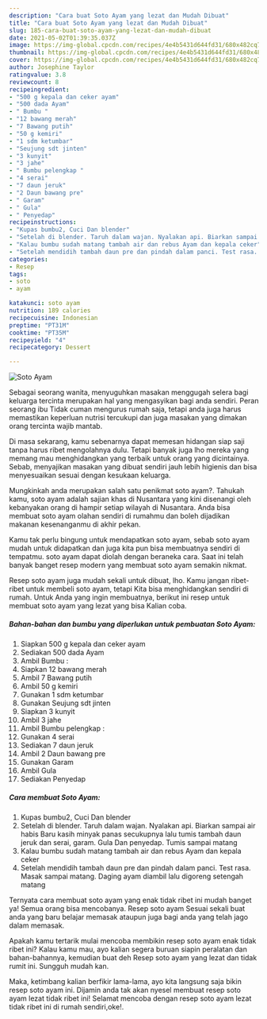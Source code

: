```yaml
---
description: "Cara buat Soto Ayam yang lezat dan Mudah Dibuat"
title: "Cara buat Soto Ayam yang lezat dan Mudah Dibuat"
slug: 185-cara-buat-soto-ayam-yang-lezat-dan-mudah-dibuat
date: 2021-05-02T01:39:35.037Z
image: https://img-global.cpcdn.com/recipes/4e4b5431d644fd31/680x482cq70/soto-ayam-foto-resep-utama.jpg
thumbnail: https://img-global.cpcdn.com/recipes/4e4b5431d644fd31/680x482cq70/soto-ayam-foto-resep-utama.jpg
cover: https://img-global.cpcdn.com/recipes/4e4b5431d644fd31/680x482cq70/soto-ayam-foto-resep-utama.jpg
author: Josephine Taylor
ratingvalue: 3.8
reviewcount: 8
recipeingredient:
- "500 g kepala dan ceker ayam"
- "500 dada Ayam"
- " Bumbu "
- "12 bawang merah"
- "7 Bawang putih"
- "50 g kemiri"
- "1 sdm ketumbar"
- "Seujung sdt jinten"
- "3 kunyit"
- "3 jahe"
- " Bumbu pelengkap "
- "4 serai"
- "7 daun jeruk"
- "2 Daun bawang pre"
- " Garam"
- " Gula"
- " Penyedap"
recipeinstructions:
- "Kupas bumbu2, Cuci Dan blender"
- "Setelah di blender. Taruh dalam wajan. Nyalakan api. Biarkan sampai air habis Baru kasih minyak panas secukupnya lalu tumis tambah daun jeruk dan serai, garam. Gula Dan penyedap. Tumis sampai matang"
- "Kalau bumbu sudah matang tambah air dan rebus Ayam dan kepala ceker"
- "Setelah mendidih tambah daun pre dan pindah dalam panci. Test rasa. Masak sampai matang. Daging ayam diambil lalu digoreng setengah matang"
categories:
- Resep
tags:
- soto
- ayam

katakunci: soto ayam 
nutrition: 189 calories
recipecuisine: Indonesian
preptime: "PT31M"
cooktime: "PT35M"
recipeyield: "4"
recipecategory: Dessert

---
```



![Soto Ayam](https://img-global.cpcdn.com/recipes/4e4b5431d644fd31/680x482cq70/soto-ayam-foto-resep-utama.jpg)

Sebagai seorang wanita, menyuguhkan masakan menggugah selera bagi keluarga tercinta merupakan hal yang mengasyikan bagi anda sendiri. Peran seorang ibu Tidak cuman mengurus rumah saja, tetapi anda juga harus memastikan keperluan nutrisi tercukupi dan juga masakan yang dimakan orang tercinta wajib mantab.

Di masa  sekarang, kamu sebenarnya dapat memesan hidangan siap saji tanpa harus ribet mengolahnya dulu. Tetapi banyak juga lho mereka yang memang mau menghidangkan yang terbaik untuk orang yang dicintainya. Sebab, menyajikan masakan yang dibuat sendiri jauh lebih higienis dan bisa menyesuaikan sesuai dengan kesukaan keluarga. 



Mungkinkah anda merupakan salah satu penikmat soto ayam?. Tahukah kamu, soto ayam adalah sajian khas di Nusantara yang kini disenangi oleh kebanyakan orang di hampir setiap wilayah di Nusantara. Anda bisa membuat soto ayam olahan sendiri di rumahmu dan boleh dijadikan makanan kesenanganmu di akhir pekan.

Kamu tak perlu bingung untuk mendapatkan soto ayam, sebab soto ayam mudah untuk didapatkan dan juga kita pun bisa membuatnya sendiri di tempatmu. soto ayam dapat diolah dengan beraneka cara. Saat ini telah banyak banget resep modern yang membuat soto ayam semakin nikmat.

Resep soto ayam juga mudah sekali untuk dibuat, lho. Kamu jangan ribet-ribet untuk membeli soto ayam, tetapi Kita bisa menghidangkan sendiri di rumah. Untuk Anda yang ingin membuatnya, berikut ini resep untuk membuat soto ayam yang lezat yang bisa Kalian coba.

<!--inarticleads1-->

##### Bahan-bahan dan bumbu yang diperlukan untuk pembuatan Soto Ayam:

1. Siapkan 500 g kepala dan ceker ayam
1. Sediakan 500 dada Ayam
1. Ambil  Bumbu :
1. Siapkan 12 bawang merah
1. Ambil 7 Bawang putih
1. Ambil 50 g kemiri
1. Gunakan 1 sdm ketumbar
1. Gunakan Seujung sdt jinten
1. Siapkan 3 kunyit
1. Ambil 3 jahe
1. Ambil  Bumbu pelengkap :
1. Gunakan 4 serai
1. Sediakan 7 daun jeruk
1. Ambil 2 Daun bawang pre
1. Gunakan  Garam
1. Ambil  Gula
1. Sediakan  Penyedap




<!--inarticleads2-->

##### Cara membuat Soto Ayam:

1. Kupas bumbu2, Cuci Dan blender
1. Setelah di blender. Taruh dalam wajan. Nyalakan api. Biarkan sampai air habis Baru kasih minyak panas secukupnya lalu tumis tambah daun jeruk dan serai, garam. Gula Dan penyedap. Tumis sampai matang
1. Kalau bumbu sudah matang tambah air dan rebus Ayam dan kepala ceker
1. Setelah mendidih tambah daun pre dan pindah dalam panci. Test rasa. Masak sampai matang. Daging ayam diambil lalu digoreng setengah matang




Ternyata cara membuat soto ayam yang enak tidak ribet ini mudah banget ya! Semua orang bisa mencobanya. Resep soto ayam Sesuai sekali buat anda yang baru belajar memasak ataupun juga bagi anda yang telah jago dalam memasak.

Apakah kamu tertarik mulai mencoba membikin resep soto ayam enak tidak ribet ini? Kalau kamu mau, ayo kalian segera buruan siapin peralatan dan bahan-bahannya, kemudian buat deh Resep soto ayam yang lezat dan tidak rumit ini. Sungguh mudah kan. 

Maka, ketimbang kalian berfikir lama-lama, ayo kita langsung saja bikin resep soto ayam ini. Dijamin anda tak akan nyesel membuat resep soto ayam lezat tidak ribet ini! Selamat mencoba dengan resep soto ayam lezat tidak ribet ini di rumah sendiri,oke!.

